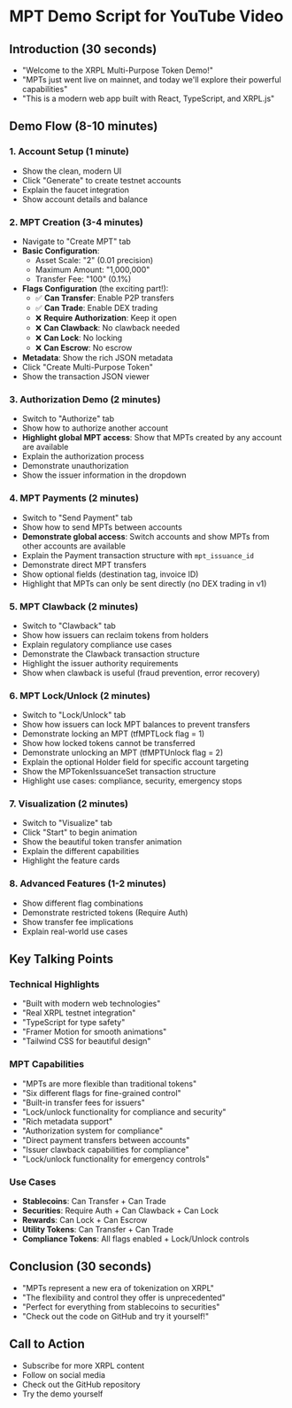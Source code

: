 # MPT Demo Script for YouTube Video

## Introduction (30 seconds)

- "Welcome to the XRPL Multi-Purpose Token Demo!"
- "MPTs just went live on mainnet, and today we'll explore their powerful capabilities"
- "This is a modern web app built with React, TypeScript, and XRPL.js"

## Demo Flow (8-10 minutes)

### 1. Account Setup (1 minute)

- Show the clean, modern UI
- Click "Generate" to create testnet accounts
- Explain the faucet integration
- Show account details and balance

### 2. MPT Creation (3-4 minutes)

- Navigate to "Create MPT" tab
- **Basic Configuration**:
  - Asset Scale: "2" (0.01 precision)
  - Maximum Amount: "1,000,000"
  - Transfer Fee: "100" (0.1%)
- **Flags Configuration** (the exciting part!):
  - ✅ **Can Transfer**: Enable P2P transfers
  - ✅ **Can Trade**: Enable DEX trading
  - ❌ **Require Authorization**: Keep it open
  - ❌ **Can Clawback**: No clawback needed
  - ❌ **Can Lock**: No locking
  - ❌ **Can Escrow**: No escrow
- **Metadata**: Show the rich JSON metadata
- Click "Create Multi-Purpose Token"
- Show the transaction JSON viewer

### 3. Authorization Demo (2 minutes)

- Switch to "Authorize" tab
- Show how to authorize another account
- **Highlight global MPT access**: Show that MPTs created by any account are available
- Explain the authorization process
- Demonstrate unauthorization
- Show the issuer information in the dropdown

### 4. MPT Payments (2 minutes)

- Switch to "Send Payment" tab
- Show how to send MPTs between accounts
- **Demonstrate global access**: Switch accounts and show MPTs from other accounts are available
- Explain the Payment transaction structure with `mpt_issuance_id`
- Demonstrate direct MPT transfers
- Show optional fields (destination tag, invoice ID)
- Highlight that MPTs can only be sent directly (no DEX trading in v1)

### 5. MPT Clawback (2 minutes)

- Switch to "Clawback" tab
- Show how issuers can reclaim tokens from holders
- Explain regulatory compliance use cases
- Demonstrate the Clawback transaction structure
- Highlight the issuer authority requirements
- Show when clawback is useful (fraud prevention, error recovery)

### 6. MPT Lock/Unlock (2 minutes)

- Switch to "Lock/Unlock" tab
- Show how issuers can lock MPT balances to prevent transfers
- Demonstrate locking an MPT (tfMPTLock flag = 1)
- Show how locked tokens cannot be transferred
- Demonstrate unlocking an MPT (tfMPTUnlock flag = 2)
- Explain the optional Holder field for specific account targeting
- Show the MPTokenIssuanceSet transaction structure
- Highlight use cases: compliance, security, emergency stops

### 7. Visualization (2 minutes)

- Switch to "Visualize" tab
- Click "Start" to begin animation
- Show the beautiful token transfer animation
- Explain the different capabilities
- Highlight the feature cards

### 8. Advanced Features (1-2 minutes)

- Show different flag combinations
- Demonstrate restricted tokens (Require Auth)
- Show transfer fee implications
- Explain real-world use cases

## Key Talking Points

### Technical Highlights

- "Built with modern web technologies"
- "Real XRPL testnet integration"
- "TypeScript for type safety"
- "Framer Motion for smooth animations"
- "Tailwind CSS for beautiful design"

### MPT Capabilities

- "MPTs are more flexible than traditional tokens"
- "Six different flags for fine-grained control"
- "Built-in transfer fees for issuers"
- "Lock/unlock functionality for compliance and security"
- "Rich metadata support"
- "Authorization system for compliance"
- "Direct payment transfers between accounts"
- "Issuer clawback capabilities for compliance"
- "Lock/unlock functionality for emergency controls"

### Use Cases

- **Stablecoins**: Can Transfer + Can Trade
- **Securities**: Require Auth + Can Clawback + Can Lock
- **Rewards**: Can Lock + Can Escrow
- **Utility Tokens**: Can Transfer + Can Trade
- **Compliance Tokens**: All flags enabled + Lock/Unlock controls

## Conclusion (30 seconds)

- "MPTs represent a new era of tokenization on XRPL"
- "The flexibility and control they offer is unprecedented"
- "Perfect for everything from stablecoins to securities"
- "Check out the code on GitHub and try it yourself!"

## Call to Action

- Subscribe for more XRPL content
- Follow on social media
- Check out the GitHub repository
- Try the demo yourself
